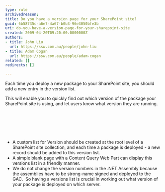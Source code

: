 ```yaml
---
type: rule
archivedreason: 
title: Do you have a version page for your SharePoint site?
guid: 6b58735c-a6e7-4a67-b0b3-96e3050bfe3b
uri: do-you-have-a-version-page-for-your-sharepoint-site
created: 2009-04-20T09:20:00.0000000Z
authors:
- title: John Liu
  url: https://ssw.com.au/people/john-liu
- title: Adam Cogan
  url: https://ssw.com.au/people/adam-cogan
related: []
redirects: []

---
```




  <p>Each time you deploy a new package to your SharePoint site, you should add a new entry in the version list.</p>
<p>This will enable you to quickly find out which version of the package your SharePoint site is using, and let users know what version they are running.</p>

<br><excerpt class='endintro'></excerpt><br>

  <p>
    <img alt="" style="border-bottom&#58;0px solid;border-left&#58;0px solid;border-top&#58;0px solid;border-right&#58;0px solid;" border="0" src="/PublishingImages/SP_version_small.jpg" />
  </p>
<p>&#160;</p>
<ul>
    <li>A custom list for Version should be created at the root level of a SharePoint site collection, and each time a package is deployed - a new record should be added to this version list. </li>
    <li>A simple blank page with&#160;a Content Query Web Part can display this versions list in a friendly manner. </li>
    <li>We do not change the version numbers in the .NET Assembly because the assemblies have to be strong-name signed and deployed to the GAC.&#160; So having a versions list is crucial in working out what version of your package is deployed on which server.</li>
</ul>



